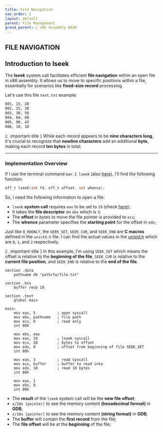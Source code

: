 ```yaml
---
title: File Navigation
nav_order: 2
layout: default
parent: File Management
grand_parent: 🔲 x86 Assembly NASM
---
```


## **FILE NAVIGATION**

## **Introduction to lseek**

The **lseek** system call facilitates efficient **file navigation** within an open file in x86 assembly. It allows us to move to specific positions within a file, essentially for scenarios like **fixed-size record** processing.

Let's use this file `text.txt` example:
```bash
001, 15, 20
002, 25, 30
003, 30, 50
004, 60, 80
005, 90, 43
006, 10, 10
```

{: .important-title }
While each record appears to be **nine characters long**, it's crucial to recognize that **newline characters** add an additional **byte**, making each record **ten bytes** in total.

----

### **Implementation Overview**

If I use the terminal command `man 2 lseek` (also [here](https://man7.org/linux/man-pages/man2/lseek.2.html)), I'll find the following function:

```c
off_t lseek(int fd, off_t offset, int whence);
```

So, I need the following information to open a file:
- `lseek` **system call** requires `eax` to be set to `19` (check [here](https://faculty.nps.edu/cseagle/assembly/sys_call.html));
- It takes the **file descriptor** on `ebx` which is `3`;
- The **offset** in bytes to move the file pointer is provided to `ecx`;
- The **whence** parameter specifies the **starting point** for the offset in `edx`;

Just like `0_RDONLY`, the `SEEK_SET`, `SEEK_CUR`, and `SEEK_END` are **C macros** defined in the `unistd.h` file. I can find the actual values in the [unistd.h](https://sites.uclouvain.be/SystInfo/usr/include/asm-generic/unistd.h.html) which are `0`, `1`, and `2` respectively.

{: .important-title }
In this example, I'm using `SEEK_SET` which means the offset is relative to the **beginning of the file**, `SEEK_CUR` is relative to the **current file position**, and `SEEK_END` is relative to the **end of the file**.

```
section .data
    pathname db "path/to/file.txt"

section .bss
    buffer resb 10

section .text
    global main

main:
    mov eax, 5          ; open syscall
    mov ebx, pathname   ; file path
    mov ecx, 0          ; read only
    int 80h
    
    mov ebx, eax
    mov eax, 19         ; lseek syscall
    mov ecx, 20         ; bytes to offset
    mov edx, 0          ; offset from beginning of file SEEK_SET
    int 80h

    mov eax, 3          ; read syscall
    mov ecx, buffer     ; buffer to read into
    mov edx, 10         ; read 10 bytes
    int 80h

    mov eax, 1
    mov ebx, 0
    int 80h
```

- The **result** of the `lseek` system call will be the **new file offset**;
- `x/10x [pointer]` to see the memory content **(hexadecimal format)** in **GDB**;
- `x/10s [pointer]` to see the memory content **(string format)** in **GDB**;
- The **buffer** will contain the **first record** from the file;
- The **file offset** will be at the **beginning** of the file;
